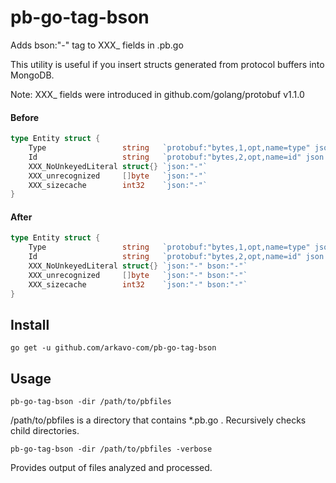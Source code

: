 # pb-go-tag-bson
Adds bson:"-" tag to XXX_ fields in .pb.go

This utility is useful if you insert structs generated from protocol buffers into MongoDB. 

Note: XXX_ fields were introduced in github.com/golang/protobuf v1.1.0

#### Before
```go
type Entity struct {
	Type                 string   `protobuf:"bytes,1,opt,name=type" json:"type,omitempty"`
	Id                   string   `protobuf:"bytes,2,opt,name=id" json:"id,omitempty"`
	XXX_NoUnkeyedLiteral struct{} `json:"-"`
	XXX_unrecognized     []byte   `json:"-"`
	XXX_sizecache        int32    `json:"-"`
}
```

#### After
```go
type Entity struct {
	Type                 string   `protobuf:"bytes,1,opt,name=type" json:"type,omitempty"`
	Id                   string   `protobuf:"bytes,2,opt,name=id" json:"id,omitempty"`
	XXX_NoUnkeyedLiteral struct{} `json:"-" bson:"-"`
	XXX_unrecognized     []byte   `json:"-" bson:"-"`
	XXX_sizecache        int32    `json:"-" bson:"-"`
}
```

## Install
`go get -u github.com/arkavo-com/pb-go-tag-bson` 

## Usage

`pb-go-tag-bson -dir /path/to/pbfiles`

/path/to/pbfiles is a directory that contains *.pb.go .  Recursively checks child directories.

`pb-go-tag-bson -dir /path/to/pbfiles -verbose`

Provides output of files analyzed and processed.